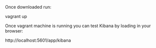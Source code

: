 Once downloaded run:

vagrant up

Once vagrant machine is running you can test Kibana by loading in your browser:

http://localhost:5601/app/kibana

